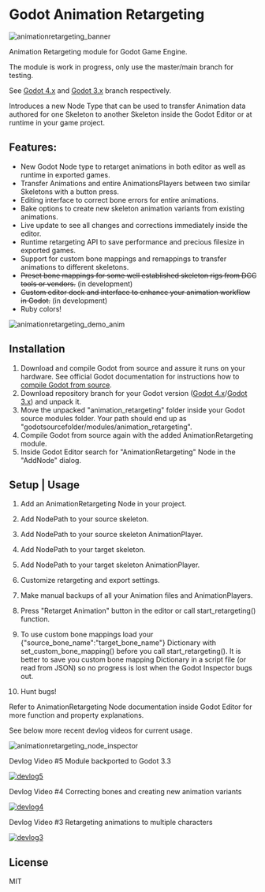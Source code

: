 # Godot Animation Retargeting

![animationretargeting_banner](https://user-images.githubusercontent.com/52464204/113527015-6244d300-95bc-11eb-9246-98c2e5710284.png)

Animation Retargeting module for Godot Game Engine.

The module is work in progress, only use the master/main branch for testing.

See [Godot 4.x](https://github.com/smix8/GodotAnimationRetargeting/tree/godot_4.x) and [Godot 3.x](https://github.com/smix8/GodotAnimationRetargeting/tree/godot_3.x) branch respectively.

Introduces a new Node Type that can be used to transfer Animation data authored for one Skeleton to another Skeleton inside the Godot Editor or at runtime in your game project.

## Features:
- New Godot Node type to retarget animations in both editor as well as runtime in exported games.
- Transfer Animations and entire AnimationsPlayers between two similar Skeletons with a button press.
- Editing interface to correct bone errors for entire animations.
- Bake options to create new skeleton animation variants from existing animations.
- Live update to see all changes and corrections immediately inside the editor.
- Runtime retargeting API to save performance and precious filesize in exported games.
- Support for custom bone mappings and remappings to transfer animations to different skeletons.
- ~~Preset bone mappings for some well established skeleton rigs from DCC tools or vendors.~~ (in development)
- ~~Custom editor dock and interface to enhance your animation workflow in Godot.~~ (in development)
- Ruby colors!

![animationretargeting_demo_anim](https://user-images.githubusercontent.com/52464204/113527008-5eb14c00-95bc-11eb-871b-3aea2ea436ab.gif)

## Installation

1. Download and compile Godot from source and assure it runs on your hardware.
See official Godot documentation for instructions how to [compile Godot from source](https://docs.godotengine.org/en/latest/development/compiling/index.html).
2. Download repository branch for your Godot version ([Godot 4.x](https://github.com/smix8/GodotAnimationRetargeting/tree/godot_4.x)/[Godot 3.x](https://github.com/smix8/GodotAnimationRetargeting/tree/godot_3.x)) and unpack it.
3. Move the unpacked "animation_retargeting" folder inside your Godot source modules folder.
Your path should end up as "godotsourcefolder/modules/animation_retargeting".
4. Compile Godot from source again with the added AnimationRetargeting module.
5. Inside Godot Editor search for "AnimationRetargeting" Node in the "AddNode" dialog.

## Setup | Usage

1. Add an AnimationRetargeting Node in your project.

2. Add NodePath to your source skeleton.

3. Add NodePath to your source skeleton AnimationPlayer.

4. Add NodePath to your target skeleton.

5. Add NodePath to your target skeleton AnimationPlayer.

6. Customize retargeting and export settings.

7. Make manual backups of all your Animation files and AnimationPlayers.

8. Press "Retarget Animation" button in the editor or call start_retargeting() function.

9. To use custom bone mappings load your {"source_bone_name":"target_bone_name"} Dictionary with set_custom_bone_mapping() before you call start_retargeting().
It is better to save you custom bone mapping Dictionary in a script file (or read from JSON) so no progress is lost when the Godot Inspector bugs out.

10. Hunt bugs!

Refer to AnimationRetargeting Node documentation inside Godot Editor for more function and property explanations.

See below more recent devlog videos for current usage.

![animationretargeting_node_inspector](https://user-images.githubusercontent.com/52464204/113527018-640e9680-95bc-11eb-9f48-033a829faa4c.png)

Devlog Video #5 Module backported to Godot 3.3

[![devlog5](https://img.youtube.com/vi/EJCHrdZrhOI/hqdefault.jpg)](https://youtu.be/EJCHrdZrhOI)

Devlog Video #4 Correcting bones and creating new animation variants

[![devlog4](https://img.youtube.com/vi/PRJbesKeBDY/hqdefault.jpg)](https://youtu.be/PRJbesKeBDY)

Devlog Video #3 Retargeting animations to multiple characters

[![devlog3](https://img.youtube.com/vi/7uf0NVnMcb4/hqdefault.jpg)](https://youtu.be/7uf0NVnMcb4)


## License
MIT
